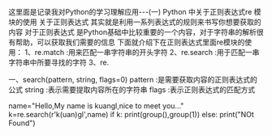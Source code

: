 这里面是记录我对Python的学习理解应用---(一) Python 中关于正则表达式re 模块的使用
关于正则表达式 其实就是利用一系列表达式的规则来书写你想要获取的内容 对于正则表达式
是Python基础中比较重要的一个内容，对于字符串的解析很有帮助，可以获取我们需要的信息
下面就介绍下在正则表达式里面re模块的使用：
  1、re.match :用来匹配一串字符串的开头字符
  2、re.search :用于匹配一串字符串中所要寻找的字符
  3、re.
  
 一、search(pattern, string, flags=0)
   pattern :是需要获取内容的正则表达式的公式
   string  :表示需要提取内容所在的字符串
   flags   :表示正则表达式的匹配方式
   
   name="Hello,My name is kuangl,nice to meet you..."
   k=re.search(r'k(uan)gl',name)
   if k:
      print(group(),group(1))
   else:
      print("NOt Found")
